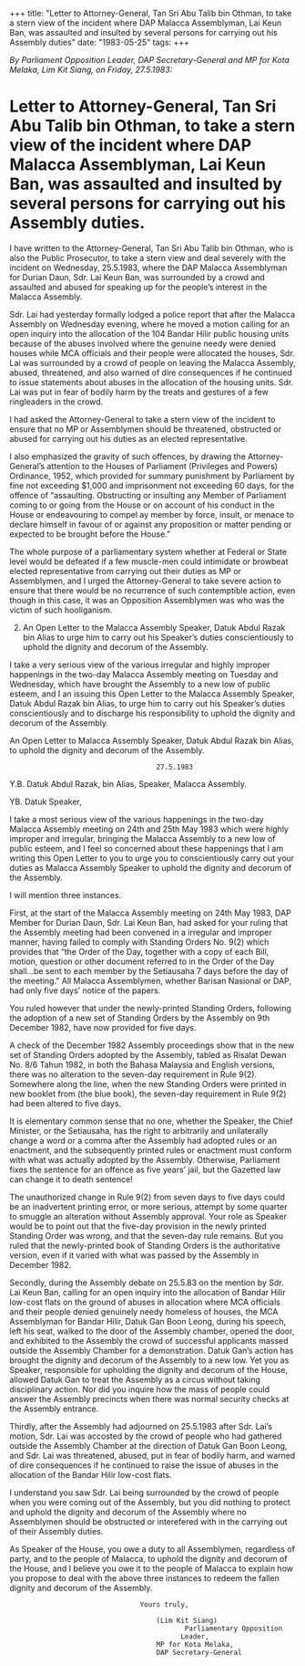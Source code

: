 +++ 
title: "Letter to Attorney-General, Tan Sri Abu Talib bin Othman, to take a stern view of the incident where DAP Malacca Assemblyman, Lai Keun Ban, was assaulted and insulted by several persons for carrying out his Assembly duties"
date: "1983-05-25"
tags:
+++

_By Parliament Opposition Leader, DAP Secretary-General and MP for Kota Melaka, Lim Kit Siang, on Friday, 27.5.1983:_

# Letter to Attorney-General, Tan Sri Abu Talib bin Othman, to take a stern view of the incident where DAP Malacca Assemblyman, Lai Keun Ban, was assaulted and insulted by several persons for carrying out his Assembly duties.

I have written to the Attorney-General, Tan Sri Abu Talib bin Othman, who is also the Public Prosecutor, to take a stern view and deal severely with the incident on Wednesday, 25.5.1983, where the DAP Malacca Assemblyman for Durian Daun, Sdr. Lai Keun Ban, was surrounded by a crowd and assaulted and abused for speaking up for the people’s interest in the Malacca Assembly.</u>

Sdr. Lai had yesterday formally lodged a police report that after the Malacca Assembly on Wednesday evening, where he moved a motion calling for an open inquiry into the allocation of the 104 Bandar Hilir public housing units because of the abuses involved where the genuine needy were denied houses while MCA officials and their people were allocated the houses, Sdr. Lai was surrounded by a crowd of people on leaving the Malacca Assembly, abused, threatened, and also warned of dire consequences if he continued to issue statements about abuses in the allocation of the housing units. Sdr. Lai was put in fear of bodily harm by the treats and gestures of a few ringleaders in the crowd.

I had asked the Attorney-General to take a stern view of the incident to ensure that no MP or Assemblymen should be threatened, obstructed or abused for carrying out his duties as an elected representative.

I also emphasized the gravity of such offences, by drawing the Attorney-General’s attention to the Houses of Parliament (Privileges and Powers) Ordinance, 1952, which provided for summary punishment by Parliament by fine not exceeding $1,000 and imprisonment not exceeding 60 days, for the offence of “assaulting. Obstructing or insulting any Member of Parliament coming to or going from the House or on account of his conduct in the House or endeavouring to compel ay member by force, insult, or menace to declare himself in favour of or against any proposition or matter pending or expected to be brought before the House.”

The whole purpose of a parliamentary system whether at Federal or State level would be defeated if a few muscle-men could intimidate or browbeat elected representative from carrying out their duties as MP or Assemblymen, and I urged the Attorney-General to take severe action to ensure that there would be no recurrence of such contemptible action, even though in this case, it was an Opposition Assemblymen was who was the victim of such hooliganism.

2.	An Open Letter to the Malacca Assembly Speaker, Datuk Abdul Razak bin Alias to urge him to carry out his Speaker’s duties conscientiously to uphold the dignity and decorum of the Assembly.

I take a very serious view of the various irregular and highly improper happenings in the two-day Malacca Assembly meeting on Tuesday and Wednesday, which have brought the Assembly to a new low of public esteem, and I an issuing this Open Letter to the Malacca Assembly Speaker, Datuk Abdul Razak bin Alias, to urge him to carry out his Speaker’s duties conscientiously and to discharge his responsibility to uphold the dignity and decorum of the Assembly.

An Open Letter to Malacca Assembly Speaker, Datuk Abdul Razak bin Alias, to uphold the dignity and decorum of the Assembly.

										27.5.1983

Y.B. Datuk Abdul Razak, bin Alias,
Speaker,
Malacca Assembly.

YB. Datuk Speaker, 

I take a most serious view of the various happenings in the two-day Malacca Assembly meeting on 24th and 25th May 1983 which were highly improper and irregular, bringing the Malacca Assembly to a new low of public esteem, and I feel so concerned about these happenings that I am writing this Open Letter to you to urge you to conscientiously carry out your duties as Malacca Assembly Speaker to uphold the dignity and decorum of the Assembly.

I will mention three instances.

First, at the start of the Malacca Assembly meeting on 24th May 1983, DAP Member for Durian Daun, Sdr. Lai Keun Ban, had asked for your ruling that the Assembly meeting had been convened in a irregular and improper manner, having failed to comply with Standing Orders No. 9(2) which provides that “the Order of the Day, together with a copy of each Bill, motion, question or other document referred to in the Order of the Day shall…be sent to each member by the Setiausaha 7 days before the day of the meeting.” All Malacca Assemblymen, whether Barisan Nasional or DAP, had only five days’ notice of the papers.

You ruled however that under the newly-printed Standing Orders, following the adoption of a new set of Standing Orders by the Assembly on 9th December 1982, have now provided for five days.

A check of the December 1982 Assembly proceedings show that in the new set of Standing Orders adopted by the Assembly, tabled as Risalat Dewan No. 8/6 Tahun 1982, in both the Bahasa Malaysia and English versions, there was no alteration to the seven-day requirement in Rule 9(2). Somewhere along the line, when the new Standing Orders were printed in new booklet from (the blue book), the seven-day requirement in Rule 9(2) had been altered to five days.

It is elementary common sense that no one, whether the Speaker, the Chief Minister, or the Setiausaha, has the right to arbitrarily and unilaterally change a word or a comma after the Assembly had adopted rules or an enactment, and the subsequently printed rules or enactment must conform with what was actually adopted by the Assembly. Otherwise, Parliament fixes the sentence for an offence as five years’ jail, but the Gazetted law can change it to death sentence!

The unauthorized change in Rule 9(2) from seven days to five days could be an inadvertent printing error, or more serious, attempt by some quarter to smuggle an alteration without Assembly approval. Your role as Speaker would be to point out that the five-day provision in the newly printed Standing Order was wrong, and that the seven-day rule remains. But you ruled that the newly-printed book of Standing Orders is the authoritative version, even if it varied with what was passed by the Assembly in December 1982.

Secondly, during the Assembly debate on 25.5.83 on the mention by Sdr. Lai Keun Ban, calling for an open inquiry into the allocation of Bandar Hilir low-cost flats on the ground of abuses in allocation where MCA officials and their people denied genuinely needy homeless of houses, the MCA Assemblyman for Bandar Hilir, Datuk Gan Boon Leong, during his speech, left his seat, walked to the door of the Assembly chamber, opened the door, and exhibited to the Assembly the crowd of successful applicants massed outside the Assembly Chamber for a demonstration. Datuk Gan’s action has brought the dignity and decorum of the Assembly to a new low. Yet you as Speaker, responsible for upholding the dignity and decorum of the House, allowed Datuk Gan to treat the Assembly as a circus without taking disciplinary action. Nor did you inquire how the mass of people could answer the Assembly precincts when there was normal security checks at the Assembly entrance.

Thirdly, after the Assembly had adjourned on 25.5.1983 after Sdr. Lai’s motion, Sdr. Lai was accosted by the crowd of people who had gathered outside the Assembly Chamber at the direction of Datuk Gan Boon Leong, and Sdr. Lai was threatened, abused, put in fear of bodily harm, and warned of dire consequences if he continued to raise the issue of abuses in the allocation of the Bandar Hilir low-cost flats.

I understand you saw Sdr. Lai being surrounded by the crowd of people when you were coming out of the Assembly, but you did nothing to protect and uphold the dignity and decorum of the Assembly where no Assemblymen should be obstructed or interefered with in the carrying out of their Assembly duties.

As Speaker of the House, you owe a duty to all Assemblymen, regardless of party, and to the people of Malacca, to uphold the dignity and decorum of the House, and I believe you owe it to the people of Malacca to explain how you propose to deal with the above three instances to redeem the fallen dignity and decorum of the Assembly.

									Yours truly,

										(Lim Kit Siang)
								   	           Parliamentary Opposition
										      Leader,
								   		MP for Kota Melaka,
								   		DAP Secretary-General
 

